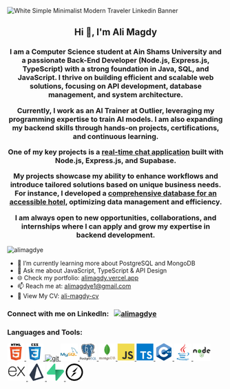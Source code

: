 ![White Simple Minimalist Modern Traveler Linkedin Banner](https://github.com/user-attachments/assets/be3629ba-45fa-42a8-9da6-73cb01bd9210)

<h2 align="center">Hi 👋, I'm Ali Magdy</h2>
<h3 align="center">
I am a Computer Science student at Ain Shams University and a passionate Back-End Developer (Node.js, Express.js, TypeScript) with a strong foundation in Java, SQL, and JavaScript. I thrive on building efficient and scalable web solutions, focusing on API development, database management, and system architecture.

Currently, I work as an AI Trainer at Outlier, leveraging my programming expertise to train AI models. I am also expanding my backend skills through hands-on projects, certifications, and continuous learning.

One of my key projects is a [real-time chat application](https://github.com/alimagdye/Real-Time-Chat-Application) built with Node.js, Express.js, and Supabase.

My projects showcase my ability to enhance workflows and introduce tailored solutions based on unique business needs. For instance, I developed a [comprehensive database for an accessible hotel](https://github.com/alimagdye/HFD-database), optimizing data management and efficiency.

I am always open to new opportunities, collaborations, and internships where I can apply and grow my expertise in backend development.
</h3>

<p align="left">
  <img src="https://komarev.com/ghpvc/?username=alimagdye&label=Profile%20views&color=0e75b6&style=flat" alt="alimagdye" />
</p>

- 🌱 I’m currently learning more about PostgreSQL and MongoDB  
- 💬 Ask me about JavaScript, TypeScript & API Design  
- 🌐 Check my portfolio: [alimagdy.vercel.app](https://alimagdy.vercel.app)  
- 📫 Reach me at: alimagdye1@gmail.com
- 📄 View My CV: [ali-magdy-cv](https://drive.google.com/file/d/1WHtQm6Y_lZkY1xFTxrwe1Ke4Ex1g_NXq/view?usp=sharing)


<h3 align="left">
  Connect with me on LinkedIn:
  <a href="https://linkedin.com/in/alimagdye" target="_blank">
    <img src="https://raw.githubusercontent.com/rahuldkjain/github-profile-readme-generator/master/src/images/icons/Social/linked-in-alt.svg" alt="alimagdye" height="30" width="40" style="vertical-align: bottom; margin-left: 8px;" />
  </a>
</h3>


<h3 align="left">Languages and Tools:</h3>
<p align="left">
  <a href="https://www.w3.org/html/" target="_blank" rel="noreferrer">
    <img src="https://raw.githubusercontent.com/devicons/devicon/master/icons/html5/html5-original-wordmark.svg" alt="html5" width="40" height="40"/>
  </a>
  <a href="https://www.w3schools.com/css/" target="_blank" rel="noreferrer">
    <img src="https://raw.githubusercontent.com/devicons/devicon/master/icons/css3/css3-original-wordmark.svg" alt="css3" width="40" height="40"/>
  </a>
  <a href="https://git-scm.com/" target="_blank" rel="noreferrer">
    <img src="https://www.vectorlogo.zone/logos/git-scm/git-scm-icon.svg" alt="git" width="40" height="40"/>
  </a>
  <a href="https://www.mysql.com/" target="_blank" rel="noreferrer">
    <img src="https://raw.githubusercontent.com/devicons/devicon/master/icons/mysql/mysql-original-wordmark.svg" alt="mysql" width="40" height="40"/>
  </a>
  <a href="https://www.postgresql.org/" target="_blank" rel="noreferrer">
    <img src="https://raw.githubusercontent.com/devicons/devicon/master/icons/postgresql/postgresql-original-wordmark.svg" alt="postgresql" width="40" height="40"/>
  </a>
  <a href="https://www.mongodb.com/" target="_blank" rel="noreferrer">
    <img src="https://raw.githubusercontent.com/devicons/devicon/master/icons/mongodb/mongodb-original-wordmark.svg" alt="mongodb" width="40" height="40"/>
  </a>
  <a href="https://developer.mozilla.org/en-US/docs/Web/JavaScript" target="_blank" rel="noreferrer">
    <img src="https://raw.githubusercontent.com/devicons/devicon/master/icons/javascript/javascript-original.svg" alt="javascript" width="40" height="40"/>
  </a>
  <a href="https://www.typescriptlang.org/" target="_blank" rel="noreferrer">
    <img src="https://raw.githubusercontent.com/devicons/devicon/master/icons/typescript/typescript-original.svg" alt="typescript" width="40" height="40"/>
  </a>
  <a href="https://www.w3schools.com/cpp/" target="_blank" rel="noreferrer">
    <img src="https://raw.githubusercontent.com/devicons/devicon/master/icons/cplusplus/cplusplus-original.svg" alt="cplusplus" width="40" height="40"/>
  </a>
  <a href="https://www.java.com" target="_blank" rel="noreferrer">
    <img src="https://raw.githubusercontent.com/devicons/devicon/master/icons/java/java-original.svg" alt="java" width="40" height="40"/>
  </a>
  <a href="https://nodejs.org/" target="_blank" rel="noreferrer">
    <img src="https://raw.githubusercontent.com/devicons/devicon/master/icons/nodejs/nodejs-original-wordmark.svg" alt="nodejs" width="40" height="40"/>
  </a>
  <a href="https://expressjs.com/" target="_blank" rel="noreferrer">
    <img src="https://raw.githubusercontent.com/devicons/devicon/master/icons/express/express-original.svg" alt="express" width="40" height="40" style="background-color:white; padding:2px; border-radius:6px"/>
  </a>
  <a href="https://www.prisma.io/" target="_blank" rel="noreferrer">
    <img src="https://raw.githubusercontent.com/devicons/devicon/master/icons/prisma/prisma-original.svg" alt="prisma" width="40" height="40"/>
  </a>
  <a href="https://supabase.com/" target="_blank" rel="noreferrer">
    <img src="https://raw.githubusercontent.com/supabase/supabase/master/packages/common/assets/images/supabase-logo-icon.svg" alt="supabase" width="40" height="40"/>
  </a>
  <a href="https://socket.io/" target="_blank" rel="noreferrer">
    <img src="https://raw.githubusercontent.com/devicons/devicon/master/icons/socketio/socketio-original.svg" alt="socket.io" width="40" height="40"/>
  </a>
</p>

